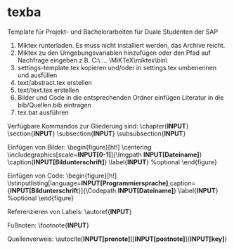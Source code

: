 texba
=====

Template für Projekt- und Bachelorarbeiten für Duale Studenten der SAP

1. Miktex runterladen. Es muss nicht installiert werden, das Archive reicht.
2. Miktex zu den Umgebungsvariablen hinzufügen oder den Pfad auf Nachfrage eingeben 
   z.B. C:\ ... \MiKTeX\miktex\bin\
3. settings-template.tex kopieren und/oder in settings.tex umbenennen und ausfüllen
4. text/abstract.tex erstellen
5. text/text.tex erstellen
6. Bilder und Code in die entsprechenden Ordner einfügen
   Literatur in die bib/Quellen.bib eintragen
7. tex.bat ausführen



Verfügbare Kommandos zur Gliederung sind:
	\chapter{__INPUT__}
	\section{__INPUT__}
	\subsection{__INPUT__}
	\subsubsection{__INPUT__}

Einfügen von Bilder:
	\begin{figure}[ht!]
		\centering
		\includegraphics[scale=__INPUT[0-1]__]{\Imgpath __INPUT[Dateiname]__}
		\caption{__INPUT[Bildunterschrift]__}
		\label{__INPUT__} %optional
	\end{figure}

Einfügen von Code:
	\begin{figure}[h!]
		\lstinputlisting[language=__INPUT[Programmiersprache]__,caption={__INPUT[Bildunterschrift__}]{\Codepath __INPUT[Dateiname]__}
		\label{__INPUT__} %optional
	\end{figure}

Referenzieren von Labels:
	\autoref{__INPUT__}

Fußnoten:
	\footnote{__INPUT__}

Quellenverweis:
	\autocite[__INPUT[prenote]__][__INPUT[postnote]__]{__INPUT[key]__}